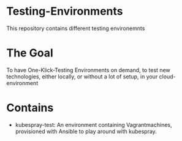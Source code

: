 # Testing-Environments
This repository contains different testing environemnts

# The Goal
To have One-Klick-Testing Environments on demand, to test new technologies, either locally, or without a lot of setup, in your cloud-environment

# Contains
- kubespray-test:
An environment containing Vagrantmachines, provisioned with Ansible to play around with kubespray.
